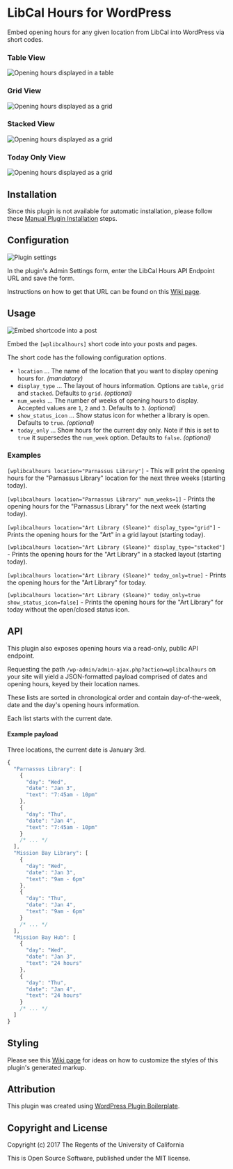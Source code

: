 # LibCal Hours for WordPress

Embed opening hours for any given location from LibCal into WordPress via short codes.

### Table View
![Opening hours displayed in a table](assets/screenshot-1.png)

### Grid View
![Opening hours displayed as a grid](assets/grid-view-multiple-weeks.png)

### Stacked View
![Opening hours displayed as a grid](assets/stacked-view-multiple-weeks.png)

### Today Only View
![Opening hours displayed as a grid](assets/today-only-view.png)

## Installation

Since this plugin is not available for automatic installation, please follow these [Manual Plugin Installation](https://codex.wordpress.org/Managing_Plugins#Manual_Plugin_Installation) steps.

## Configuration


![Plugin settings](assets/screenshot-2.png)

In the plugin's Admin Settings form, enter the LibCal Hours API Endpoint URL and save the form.

Instructions on how to get that URL can be found on this [Wiki page](https://github.com/ucsf-ckm/wplibcalhours/wiki/How-to-get-the-LibCal-Hours-API-Endpoint-URL).

## Usage

![Embed shortcode into a post](assets/screenshot-3.png)

Embed the `[wplibcalhours]` short code into your posts and pages.

The short code has the following configuration options.

- `location` ... The name of the location that you want to display opening hours for. *(mandatory)*
- `display_type` ... The layout of hours information. Options are `table`, `grid` and `stacked`. Defaults to `grid`. *(optional)*
- `num_weeks` ... The number of weeks of opening hours to display. Accepted values are `1`, `2` and `3`. Defaults to `3`. *(optional)*
- `show_status_icon` ... Show status icon for whether a library is open. Defaults to `true`. *(optional)*
- `today_only` ... Show hours for the current day only. Note if this is set to `true` it supersedes the `num_week` option. Defaults to `false`. *(optional)*

### Examples

`[wplibcalhours location="Parnassus Library"]` - This will print the opening hours for the "Parnassus Library" location for the next three weeks (starting today).

`[wplibcalhours location="Parnassus Library" num_weeks=1]` - Prints the opening hours for the "Parnassus Library" for the next week (starting today).

`[wplibcalhours location="Art Library (Sloane)" display_type="grid"]` - Prints the opening hours for the "Art" in a grid layout (starting today).

`[wplibcalhours location="Art Library (Sloane)" display_type="stacked"]` - Prints the opening hours for the "Art Library" in a stacked layout (starting today).

`[wplibcalhours location="Art Library (Sloane)" today_only=true]` - Prints the opening hours for the "Art Library" for today.

`[wplibcalhours location="Art Library (Sloane)" today_only=true show_status_icon=false]` - Prints the opening hours for the "Art Library" for today without the open/closed status icon.
## API

This plugin also exposes opening hours via a read-only, public API endpoint. 

Requesting the path `/wp-admin/admin-ajax.php?action=wplibcalhours` on your site will yield
a JSON-formatted payload comprised of dates and opening hours, keyed by their location names.

These lists are sorted in chronological order and contain day-of-the-week, date and the day's opening hours information.

Each list starts with the current date.

#### Example payload

Three locations, the current date is January 3rd.

```javascript
{
  "Parnassus Library": [
    {
      "day": "Wed",
      "date": "Jan 3",
      "text": "7:45am - 10pm"
    },
    {
      "day": "Thu",
      "date": "Jan 4",
      "text": "7:45am - 10pm"
    }
    /* ... */
  ],
  "Mission Bay Library": [
    {
      "day": "Wed",
      "date": "Jan 3",
      "text": "9am - 6pm"
    },
    {
      "day": "Thu",
      "date": "Jan 4",
      "text": "9am - 6pm"
    }
    /* ... */
  ],
  "Mission Bay Hub": [
    {
      "day": "Wed",
      "date": "Jan 3",
      "text": "24 hours"
    },
    {
      "day": "Thu",
      "date": "Jan 4",
      "text": "24 hours"
    }
    /* ... */
  ]
}
```

## Styling

Please see this [Wiki page](https://github.com/ucsf-ckm/wplibcalhours/wiki/Styling-The-Output) for ideas on how to customize the styles of this plugin's generated markup.

## Attribution

This plugin was created using [WordPress Plugin Boilerplate](https://github.com/DevinVinson/WordPress-Plugin-Boilerplate).

## Copyright and License

Copyright (c) 2017 The Regents of the University of California

This is Open Source Software, published under the MIT license.
